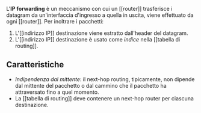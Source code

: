 L'__IP forwarding__ è un meccanismo con cui un [[router]] trasferisce i datagram da un'interfaccia d'ingresso a quella in uscita, viene effettuato da ogni [[router]].
Per inoltrare i pacchetti:
1. L'[[indirizzo IP]] destinazione viene estratto dall'header del datagram.
2. L'[[indirizzo IP]] destinazione è usato come _indice_ nella [[tabella di routing]].

## Caratteristiche
- _Indipendenza dal mittente_: il next-hop routing, tipicamente, non dipende dal mittente del pacchetto o dal cammino che il pacchetto ha attraversato fino a quel momento.
- La [[tabella di routing]] deve contenere un next-hop router per ciascuna destinazione.